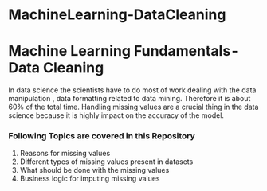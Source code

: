 # MachineLearning-DataCleaning
# Machine Learning Fundamentals - Data Cleaning
In data science the scientists have to do most of work dealing with the data manipulation , data formatting related to data mining. Therefore it is about 60% of the total time. Handling missing values are a crucial thing in the data science because it is highly impact on the accuracy of the model. 
### Following Topics are covered in this Repository
1. Reasons for missing values
2. Different types of missing values present in datasets
3. What should be done with the missing values
4. Business logic for imputing missing values

